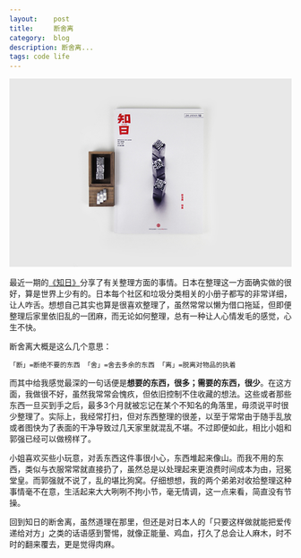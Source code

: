 ```yaml
---
layout:    post
title:     断舍离
category:  blog
description: 断舍离...
tags: code life
---
```

![断舍离](/images/2013/dsl.jpg)

最近一期的[《知日》](http://book.douban.com/subject/24851599/)分享了有关整理方面的事情。日本在整理这一方面确实做的很好，算是世界上少有的。日本每个社区和垃圾分类相关的小册子都写的非常详细，让人咋舌。想想自己其实也算是很喜欢整理了，虽然常常以懒为借口拖延，但即便整理后家里依旧乱的一团麻，而无论如何整理，总有一种让人心情发毛的感觉，心生不快。

断舍离大概是这么几个意思：

    「断」=断绝不要的东西 「舍」=舍去多余的东西 「离」=脱离对物品的执着

而其中给我感觉最深的一句话便是**想要的东西，很多；需要的东西，很少**。在这方面，我做很不好，虽然我常常会愧疚，但依旧控制不住收藏的想法。这些或者那些东西一旦买到手之后，最多3个月就被忘记在某个不知名的角落里，毋须说平时很少整理了。实际上，我经常打扫，但对东西整理的很差，以至于常常由于随手乱放或者图快为了表面的干净导致过几天家里就混乱不堪。不过即便如此，相比小姐和郭强已经可以做榜样了。

小姐喜欢买些小玩意，对丢东西这件事很小心，东西堆起来像山。而我不用的东西，类似与衣服常常就直接扔了，虽然总是以处理起来更浪费时间成本为由，冠冕堂皇。而郭强就不说了，乱的堪比狗窝。仔细想想，我的两个弟弟对收拾整理这种事情毫不在意，生活起来大大咧咧不拘小节，毫无情调，这一点来看，简直没有节操。

回到知日的断舍离，虽然道理在那里，但还是对日本人的「只要这样做就能把爱传递给对方」之类的话语感到警惕，就像正能量、鸡血，打久了总会让人麻木，时不时的翻来覆去，更是觉得肉麻。

